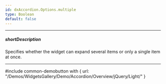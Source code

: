 ```yaml
---
id: dxAccordion.Options.multiple
type: Boolean
default: false
---
```

---
##### shortDescription
Specifies whether the widget can expand several items or only a single item at once.

---
#include common-demobutton with {
    url: "/Demos/WidgetsGallery/Demo/Accordion/Overview/jQuery/Light/"
}